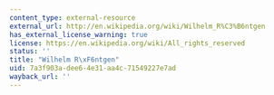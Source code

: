 ```yaml
---
content_type: external-resource
external_url: http://en.wikipedia.org/wiki/Wilhelm_R%C3%B6ntgen
has_external_license_warning: true
license: https://en.wikipedia.org/wiki/All_rights_reserved
status: ''
title: "Wilhelm R\xF6ntgen"
uid: 7a3f903a-dee6-4e31-aa4c-71549227e7ad
wayback_url: ''
---
```

